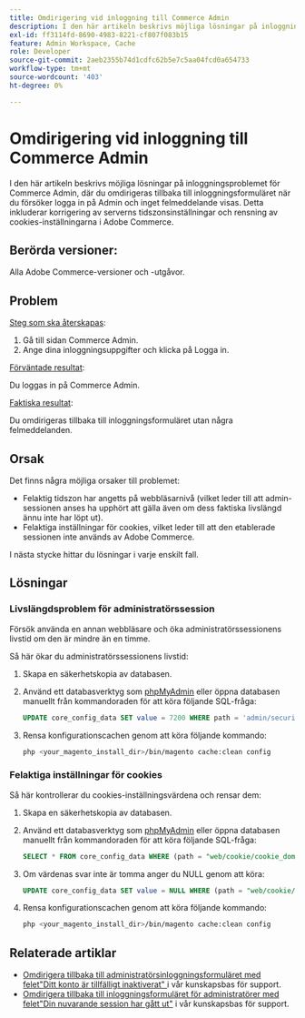 ```yaml
---
title: Omdirigering vid inloggning till Commerce Admin
description: I den här artikeln beskrivs möjliga lösningar på inloggningsproblemet för Commerce Admin, där du omdirigeras tillbaka till inloggningsformuläret när du försöker logga in på Admin och inget felmeddelande visas. Detta inkluderar korrigering av serverns tidszonsinställningar och rensning av cookies-inställningarna i Adobe Commerce.
exl-id: ff3114fd-8690-4983-8221-cf807f083b15
feature: Admin Workspace, Cache
role: Developer
source-git-commit: 2aeb2355b74d1cdfc62b5e7c5aa04fcd0a654733
workflow-type: tm+mt
source-wordcount: '403'
ht-degree: 0%

---
```


# Omdirigering vid inloggning till Commerce Admin

I den här artikeln beskrivs möjliga lösningar på inloggningsproblemet för Commerce Admin, där du omdirigeras tillbaka till inloggningsformuläret när du försöker logga in på Admin och inget felmeddelande visas. Detta inkluderar korrigering av serverns tidszonsinställningar och rensning av cookies-inställningarna i Adobe Commerce.

## Berörda versioner:

Alla Adobe Commerce-versioner och -utgåvor.

## Problem

<u>Steg som ska återskapas</u>:

1. Gå till sidan Commerce Admin.
1. Ange dina inloggningsuppgifter och klicka på Logga in.

<u>Förväntade resultat</u>:

Du loggas in på Commerce Admin.

<u>Faktiska resultat</u>:

Du omdirigeras tillbaka till inloggningsformuläret utan några felmeddelanden.

## Orsak

Det finns några möjliga orsaker till problemet:

* Felaktig tidszon har angetts på webbläsarnivå (vilket leder till att admin-sessionen anses ha upphört att gälla även om dess faktiska livslängd ännu inte har löpt ut).
* Felaktiga inställningar för cookies, vilket leder till att den etablerade sessionen inte används av Adobe Commerce.

I nästa stycke hittar du lösningar i varje enskilt fall.

## Lösningar

### Livslängdsproblem för administratörssession

Försök använda en annan webbläsare och öka administratörssessionens livstid om den är mindre än en timme.

Så här ökar du administratörssessionens livstid:

1. Skapa en säkerhetskopia av databasen.
1. Använd ett databasverktyg som [phpMyAdmin](https://experienceleague.adobe.com/sv/docs/commerce-operations/installation-guide/prerequisites/optional-software#phpmyadmin) eller öppna databasen manuellt från kommandoraden för att köra följande SQL-fråga:

   ```sql
   UPDATE core_config_data SET value = 7200 WHERE path = 'admin/security/session_lifetime';
   ```

1. Rensa konfigurationscachen genom att köra följande kommando:

   ```bash
   php <your_magento_install_dir>/bin/magento cache:clean config
   ```

### Felaktiga inställningar för cookies

Så här kontrollerar du cookies-inställningsvärdena och rensar dem:

1. Skapa en säkerhetskopia av databasen.
1. Använd ett databasverktyg som [phpMyAdmin](https://experienceleague.adobe.com/sv/docs/commerce-operations/installation-guide/prerequisites/optional-software#phpmyadmin) eller öppna databasen manuellt från kommandoraden för att köra följande SQL-fråga:

   ```sql
   SELECT * FROM core_config_data WHERE (path = "web/cookie/cookie_domain" OR path = "web/cookie/cookie_path");
   ```

1. Om värdenas svar inte är tomma anger du NULL genom att köra:

   ```sql
   UPDATE core_config_data SET value = NULL WHERE (path = "web/cookie/cookie_domain" OR path = "web/cookie/cookie_path");
   ```

1. Rensa konfigurationscachen genom att köra följande kommando:

   ```bash
   php <your_magento_install_dir>/bin/magento cache:clean config
   ```

## Relaterade artiklar

* [Omdirigera tillbaka till administratörsinloggningsformuläret med felet&quot;Ditt konto är tillfälligt inaktiverat&quot; ](/help/troubleshooting/miscellaneous/redirect-back-to-the-admin-login-form-with-your-account-is-temporarily-disabled-error.md) i vår kunskapsbas för support.
* [Omdirigera tillbaka till inloggningsformuläret för administratörer med felet&quot;Din nuvarande session har gått ut&quot;](/help/troubleshooting/miscellaneous/redirect-back-to-the-admin-login-form-with-your-current-session-has-been-expired-error.md) i vår kunskapsbas för support.
